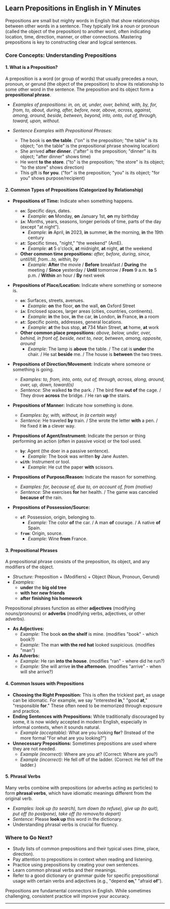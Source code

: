 ## Learn Prepositions in English in Y Minutes

Prepositions are small but mighty words in English that show relationships between other words in a sentence. They typically link a noun or pronoun (called the object of the preposition) to another word, often indicating location, time, direction, manner, or other connections. Mastering prepositions is key to constructing clear and logical sentences.

### Core Concepts: Understanding Prepositions

#### 1. What is a Preposition?

A preposition is a word (or group of words) that usually precedes a noun, pronoun, or gerund (the object of the preposition) to show its relationship to some other word in the sentence. The preposition and its object form a **prepositional phrase**.

*   *Examples of prepositions:* *in, on, at, under, over, behind, with, by, for, from, to, about, during, after, before, near, above, across, against, among, around, beside, between, beyond, into, onto, out of, through, toward, upon, without.*

*   *Sentence Examples with Prepositional Phrases:*
    *   The book is **on the table**. ("on" is the preposition; "the table" is its object; "on the table" is the prepositional phrase showing location)
    *   She arrived **after dinner**. ("after" is the preposition; "dinner" is its object; "after dinner" shows time)
    *   He went **to the store**. ("to" is the preposition; "the store" is its object; "to the store" shows direction)
    *   This gift is **for you**. ("for" is the preposition; "you" is its object; "for you" shows purpose/recipient)

#### 2. Common Types of Prepositions (Categorized by Relationship)

*   **Prepositions of Time:** Indicate when something happens.
    *   **`on`**: Specific days, dates.
        *   *Example:* **on** Monday, **on** January 1st, **on** my birthday
    *   **`in`**: Months, years, seasons, longer periods of time, parts of the day (except "at night").
        *   *Example:* **in** April, **in** 2023, **in** summer, **in** the morning, **in** the 19th century
    *   **`at`**: Specific times, "night," "the weekend" (AmE).
        *   *Example:* **at** 5 o'clock, **at** midnight, **at** night, **at** the weekend
    *   **Other common time prepositions:** *after, before, during, since, until/till, from...to, within, by*
        *   *Example:* **After** the movie / **Before** breakfast / **During** the meeting / **Since** yesterday / **Until** tomorrow / **From** 9 a.m. **to** 5 p.m. / **Within** an hour / **By** next week

*   **Prepositions of Place/Location:** Indicate where something or someone is.
    *   **`on`**: Surfaces, streets, avenues.
        *   *Example:* **on** the floor, **on** the wall, **on** Oxford Street
    *   **`in`**: Enclosed spaces, larger areas (cities, countries, continents).
        *   *Example:* **in** the box, **in** the car, **in** London, **in** France, **in** a room
    *   **`at`**: Specific points, addresses, general locations.
        *   *Example:* **at** the bus stop, **at** 734 Main Street, **at** home, **at** work
    *   **Other common place prepositions:** *above, below, under, over, behind, in front of, beside, next to, near, between, among, opposite, around*
        *   *Example:* The lamp is **above** the table. / The cat is **under** the chair. / He sat **beside** me. / The house is **between** the two trees.

*   **Prepositions of Direction/Movement:** Indicate where someone or something is going.
    *   *Examples:* *to, from, into, onto, out of, through, across, along, around, over, up, down, toward(s)*
    *   *Sentence:* She walked **to** the park. / The bird flew **out of** the cage. / They drove **across** the bridge. / He ran **up** the stairs.

*   **Prepositions of Manner:** Indicate how something is done.
    *   *Examples:* *by, with, without, in (a certain way)*
    *   *Sentence:* He traveled **by** train. / She wrote the letter **with** a pen. / He fixed it **in** a clever way.

*   **Prepositions of Agent/Instrument:** Indicate the person or thing performing an action (often in passive voice) or the tool used.
    *   **`by`**: Agent (the doer in a passive sentence).
        *   *Example:* The book was written **by** Jane Austen.
    *   **`with`**: Instrument or tool.
        *   *Example:* He cut the paper **with** scissors.

*   **Prepositions of Purpose/Reason:** Indicate the reason for something.
    *   *Examples:* *for, because of, due to, on account of, from (motive)*
    *   *Sentence:* She exercises **for** her health. / The game was canceled **because of** the rain.

*   **Prepositions of Possession/Source:**
    *   **`of`**: Possession, origin, belonging to.
        *   *Example:* The color **of** the car. / A man **of** courage. / A native **of** Spain.
    *   **`from`**: Origin, source.
        *   *Example:* Wine **from** France.

#### 3. Prepositional Phrases

A prepositional phrase consists of the preposition, its object, and any modifiers of the object.
*   *Structure:* Preposition + (Modifiers) + Object (Noun, Pronoun, Gerund)
*   *Examples:*
    *   **under** the **big old tree**
    *   **with** **her new friends**
    *   **after** **finishing his homework**

Prepositional phrases function as either **adjectives** (modifying nouns/pronouns) or **adverbs** (modifying verbs, adjectives, or other adverbs).
*   **As Adjectives:**
    *   *Example:* The book **on the shelf** is mine. (modifies "book" - which book?)
    *   *Example:* The man **with the red hat** looked suspicious. (modifies "man")
*   **As Adverbs:**
    *   *Example:* He ran **into the house**. (modifies "ran" - where did he run?)
    *   *Example:* She will arrive **in the afternoon**. (modifies "arrive" - when will she arrive?)

#### 4. Common Issues with Prepositions

*   **Choosing the Right Preposition:** This is often the trickiest part, as usage can be idiomatic. For example, we say "interested **in**," "good **at**," "responsible **for**." These often need to be memorized through exposure and practice.
*   **Ending Sentences with Prepositions:** While traditionally discouraged by some, it is now widely accepted in modern English, especially in informal contexts, when it sounds natural.
    *   *Example (acceptable):* What are you looking **for**? (Instead of the more formal "For what are you looking?")
*   **Unnecessary Prepositions:** Sometimes prepositions are used where they are not needed.
    *   *Example (incorrect):* Where are you at? (Correct: Where are you?)
    *   *Example (incorrect):* He fell off of the ladder. (Correct: He fell off the ladder.)

#### 5. Phrasal Verbs

Many verbs combine with prepositions (or adverbs acting as particles) to form **phrasal verbs**, which have idiomatic meanings different from the original verb.
*   *Examples:* *look up (to search), turn down (to refuse), give up (to quit), put off (to postpone), take off (to remove/to depart)*
*   *Sentence:* Please **look up** this word in the dictionary.
*   Understanding phrasal verbs is crucial for fluency.

### Where to Go Next?

*   Study lists of common prepositions and their typical uses (time, place, direction).
*   Pay attention to prepositions in context when reading and listening.
*   Practice using prepositions by creating your own sentences.
*   Learn common phrasal verbs and their meanings.
*   Refer to a good dictionary or grammar guide for specific prepositional usage with certain verbs and adjectives (e.g., "depend **on**," "afraid **of**").

Prepositions are fundamental connectors in English. While sometimes challenging, consistent practice will improve your accuracy.

--- 